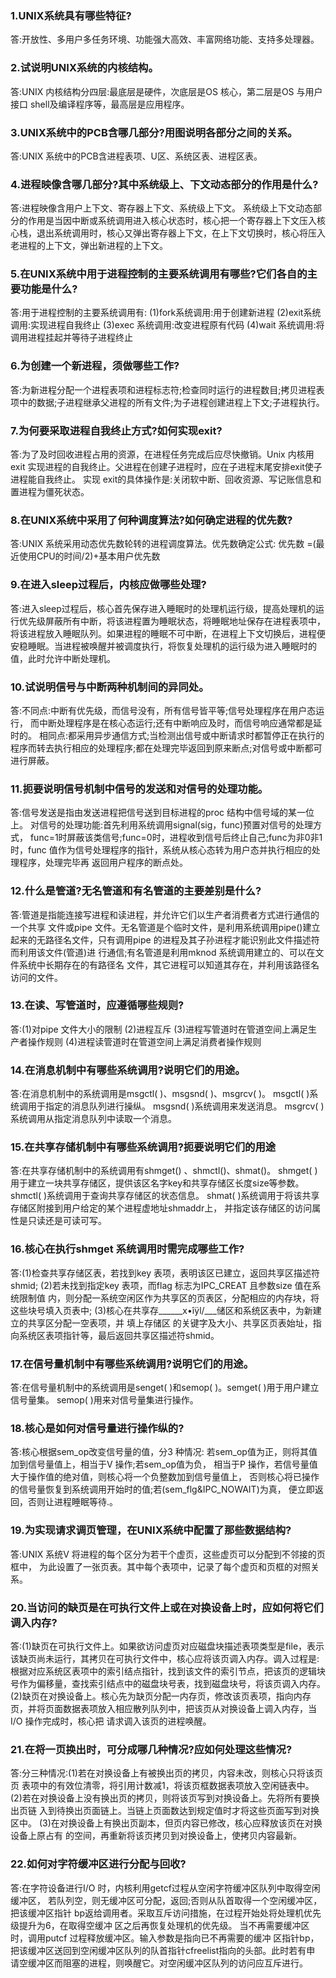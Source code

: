 ### 1.UNIX系统具有哪些特征? 
答:开放性、多用户多任务环境、功能强大高效、丰富网络功能、支持多处理器。 

### 2.试说明UNIX系统的内核结构。
答:UNIX 内核结构分四层:最底层是硬件，次底层是OS 核心，第二层是OS 与用户接口 shell及编译程序等，最高层是应用程序。 

### 3.UNIX系统中的PCB含哪几部分?用图说明各部分之间的关系。
答:UNIX 系统中的PCB含进程表项、U区、系统区表、进程区表。

### 4.进程映像含哪几部分?其中系统级上、下文动态部分的作用是什么? 
答:进程映像含用户上下文、寄存器上下文、系统级上下文。 系统级上下文动态部分的作用是当因中断或系统调用进入核心状态时，核心把一个寄存器上下文压入核心栈，退出系统调用时，核心又弹出寄存器上下文，在上下文切换时，核心将压入老进程的上下文，弹出新进程的上下文。

### 5.在UNIX系统中用于进程控制的主要系统调用有哪些?它们各自的主要功能是什么? 
答:用于进程控制的主要系统调用有:
(1)fork系统调用:用于创建新进程 
(2)exit系统调用:实现进程自我终止
(3)exec 系统调用:改变进程原有代码
(4)wait 系统调用:将调用进程挂起并等待子进程终止

### 6.为创建一个新进程，须做哪些工作? 
答:为新进程分配一个进程表项和进程标志符;检查同时运行的进程数目;拷贝进程表项中的数据;子进程继承父进程的所有文件;为子进程创建进程上下文;子进程执行。 

### 7.为何要采取进程自我终止方式?如何实现exit? 
答:为了及时回收进程占用的资源，在进程任务完成后应尽快撤销。Unix 内核用exit 实现进程的自我终止。父进程在创建子进程时，应在子进程末尾安排exit使子进程能自我终止。 
实现 exit的具体操作是:关闭软中断、回收资源、写记账信息和置进程为僵死状态。 

### 8.在UNIX系统中采用了何种调度算法?如何确定进程的优先数?
答:UNIX 系统采用动态优先数轮转的进程调度算法。优先数确定公式:
优先数 =(最近使用CPU的时间/2)+基本用户优先数

### 9.在进入sleep过程后，内核应做哪些处理? 
答:进入sleep过程后，核心首先保存进入睡眠时的处理机运行级，提高处理机的运行优先级屏蔽所有中断，将该进程置为睡眠状态，将睡眠地址保存在进程表项中，将该进程放入睡眠队列。如果进程的睡眠不可中断，在进程上下文切换后，进程便安稳睡眠。当进程被唤醒并被调度执行，将恢复处理机的运行级为进入睡眠时的值，此时允许中断处理机。

### 10.试说明信号与中断两种机制间的异同处。 
答:不同点:中断有优先级，而信号没有，所有信号皆平等;信号处理程序在用户态运行， 而中断处理程序是在核心态运行;还有中断响应及时，而信号响应通常都是延时的。 
相同点:都采用异步通信方式;当检测出信号或中断请求时都暂停正在执行的程序而转去执行相应的处理程序;都在处理完毕返回到原来断点;对信号或中断都可进行屏蔽。

### 11.扼要说明信号机制中信号的发送和对信号的处理功能。 
答:信号发送是指由发送进程把信号送到目标进程的proc 结构中信号域的某一位上。 对信号的处理功能:首先利用系统调用signal(sig，func)预置对信号的处理方式， func=1时屏蔽该类信号;func=0时，进程收到信号后终止自己;func为非0非1时，func 值作为信号处理程序的指针，系统从核心态转为用户态并执行相应的处理程序，处理完毕再 返回用户程序的断点处。

### 12.什么是管道?无名管道和有名管道的主要差别是什么? 
答:管道是指能连接写进程和读进程，并允许它们以生产者消费者方式进行通信的一个共享 文件或pipe 文件。无名管道是个临时文件，是利用系统调用pipe()建立起来的无路径名文件，只有调用pipe 的进程及其子孙进程才能识别此文件描述符而利用该文件(管道)进 行通信;有名管道是利用mknod 系统调用建立的、可以在文件系统中长期存在的有路径名 文件，其它进程可以知道其存在，并利用该路径名访问的文件。

### 13.在读、写管道时，应遵循哪些规则?
答:(1)对pipe 文件大小的限制
(2)进程互斥
(3)进程写管道时在管道空间上满足生产者操作规则 
(4)进程读管道时在管道空间上满足消费者操作规则 

### 14.在消息机制中有哪些系统调用?说明它们的用途。 
答:在消息机制中的系统调用是msgctl( )、msgsnd( )、msgrcv( )。
msgctl( )系统调用于指定的消息队列进行操纵。
msgsnd( )系统调用来发送消息。
msgrcv( )系统调用从指定消息队列中读取一个消息。

### 15.在共享存储机制中有哪些系统调用?扼要说明它们的用途 
答:在共享存储机制中的系统调用有shmget() 、shmctl()、shmat()。
shmget( )用于建立一块共享存储区，提供该区名字key和共享存储区长度size等参数。 shmctl( )系统调用于查询共享存储区的状态信息。
shmat( )系统调用于将该共享存储区附接到用户给定的某个进程虚地址shmaddr上， 并指定该存储区的访问属性是只读还是可读可写。

### 16.核心在执行shmget 系统调用时需完成哪些工作? 
答:(1)检查共享存储区表，若找到key 表项，表明该区已建立，返回共享区描述符shmid; 
(2)若未找到指定key 表项，而flag 标志为IPC_CREAT 且参数size 值在系统限制值 内，则分配一系统空闲区作为共享区的页表区，分配相应的内存块，将这些块号填入页表中; 
(3)核心在共享存______x•îÿl/___储区和系统区表中，为新建立的共享区分配一空表项，并 填上存储区 的关键字及大小、共享区页表始址，指向系统区表项指针等，最后返回共享区描述符shmid。

### 17.在信号量机制中有哪些系统调用?说明它们的用途。 
答:在信号量机制中的系统调用是senget( )和semop( )。semget( )用于用户建立信号量集。
semop( )用来对信号量集进行操作。

### 18.核心是如何对信号量进行操作纵的?
答:核心根据sem_op改变信号量的值，分3 种情况: 若sem_op值为正，则将其值加到信号量值上，相当于V 操作;若sem_op值为负，
相当于P 操作，若信号量值大于操作值的绝对值，则核心将一个负整数加到信号量值上， 否则核心将已操作的信号量恢复到系统调用开始时的值;若(sem_flg&IPC_NOWAIT)为真， 便立即返回，否则让进程睡眠等待.。

### 19.为实现请求调页管理，在UNIX系统中配置了那些数据结构?
答:UNIX 系统V 将进程的每个区分为若干个虚页，这些虚页可以分配到不邻接的页框中， 为此设置了一张页表。其中每个表项中，记录了每个虚页和页框的对照关系。

### 20.当访问的缺页是在可执行文件上或在对换设备上时，应如何将它们调入内存? 
答:(1)缺页在可执行文件上。如果欲访问虚页对应磁盘块描述表项类型是file，表示该缺页尚未运行，其拷贝在可执行文件中，核心应将该页调入内存。调入过程是:根据对应系统区表项中的索引结点指针，找到该文件的索引节点，把该页的逻辑块号作为偏移量，查找索引结点中的磁盘块号表，找到磁盘块号，将该页调入内存。 
(2)缺页在对换设备上。核心先为缺页分配一内存页，修改该页表项，指向内存页，并将页面数据表项放入相应散列队列中，把该页从对换设备上调入内存，当I/O 操作完成时，核心把 请求调入该页的进程唤醒。

### 21.在将一页换出时，可分成哪几种情况?应如何处理这些情况? 
答:分三种情况:(1)若在对换设备上有被换出页的拷贝，内容未改，则核心只将该页页 表项中的有效位清零，将引用计数减1，将该页框数据表项放入空闲链表中。 (2)若在对换设备上没有换出页的拷贝，则将该页写到对换设备上。先将所有要换出页链 入到待换出页面链上。当链上页面数达到规定值时才将这些页面写到对换区中。 (3)在对换设备上有换出页副本，但页内容已修改，核心应释放该页在对换设备上原占有 的空间，再重新将该页拷贝到对换设备上，使拷贝内容最新。

### 22.如何对字符缓冲区进行分配与回收?
答:在字符设备进行I/O 时，内核利用getcf过程从空闲字符缓冲区队列中取得空闲缓冲区， 若队列空，则无缓冲区可分配，返回;否则从队首取得一个空闲缓冲区，把该缓冲区指针 bp返给调用者。采取互斥访问措施，在过程开始处将处理机优先级提升为6，在取得空缓冲 区之后再恢复处理机的优先级。
当不再需要缓冲区时，调用putcf 过程释放缓冲区。输入参数是指向已不再需要的缓冲 区指针bp，把该缓冲区送回到空闲缓冲区队列的队首指针cfreelist指向的头部。此时若有申 请空缓冲区而阻塞的进程，则唤醒它。对空闲缓冲区队列的访问应互斥进行。